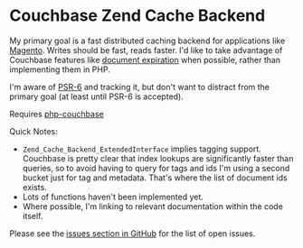 # Couchbase Zend Cache Backend

My primary goal is a fast distributed caching backend for applications like [Magento](http://magento.com/). Writes should be fast, reads faster. I'd like to take advantage of Couchbase features like [document expiration](http://docs.couchbase.com/developer/dev-guide-3.0/doc-expiration.html) when possible, rather than implementing them in PHP.

I'm aware of [PSR-6](https://github.com/php-fig/fig-standards/blob/master/proposed/cache.md) and tracking it, but don't want to distract from the primary goal (at least until PSR-6 is accepted).

Requires [php-couchbase](https://github.com/couchbaselabs/php-couchbase)

Quick Notes:

- `Zend_Cache_Backend_ExtendedInterface` implies tagging support. Couchbase is pretty clear that index lookups are significantly faster than queries, so to avoid having to query for tags and ids I'm using a second bucket just for tag and metadata. That's where the list of document ids exists.
- Lots of functions haven't been implemented yet.
- Where possible, I'm linking to relevant documentation within the code itself.

Please see the [issues section in GitHub](https://github.com/kojiromike/couchbase-cache/issues) for the list of open issues.

